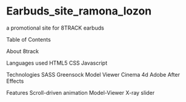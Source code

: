 # Earbuds_site_ramona_lozon
a promotional site for 8TRACK earbuds

Table of Contents

About 8track

Languages used
HTML5
CSS
Javascript

Technologies
SASS
Greensock
Model Viewer
Cinema 4d
Adobe After Effects

Features
Scroll-driven animation
Model-Viewer
X-ray slider